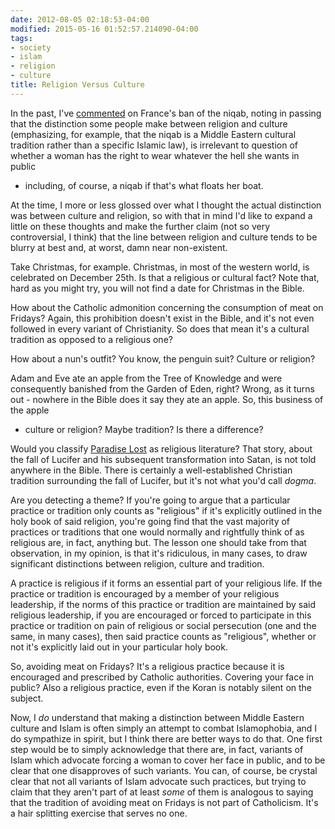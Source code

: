 ```yaml
---
date: 2012-08-05 02:18:53-04:00
modified: 2015-05-16 01:52:57.214090-04:00
tags:
- society
- islam
- religion
- culture
title: Religion Versus Culture
---
```


In the past, I've [commented][1] on France's ban of the niqab, noting in
passing that the distinction some people make between religion and culture
(emphasizing, for example, that the niqab is a Middle Eastern cultural
tradition rather than a specific Islamic law), is irrelevant to question of
whether a woman has the right to wear whatever the hell she wants in public
- including, of course, a niqab if that's what floats her boat.

At the time, I more or less glossed over what I thought the actual
distinction was between culture and religion, so with that in mind I'd like
to expand a little on these thoughts and make the further claim (not so very
controversial, I think) that the line between religion and culture tends to
be blurry at best and, at worst, damn near non-existent.  

Take Christmas, for example.  Christmas, in most of the western world, is
celebrated on December 25th.  Is that a religious or cultural fact?  Note
that, hard as you might try, you will not find a date for Christmas in the
Bible.

How about the Catholic admonition concerning the consumption of meat on
Fridays?  Again, this prohibition doesn't exist in the Bible, and it's not
even followed in every variant of Christianity.  So does that mean it's a
cultural tradition as opposed to a religious one?

How about a nun's outfit?  You know, the penguin suit?  Culture or religion?

Adam and Eve ate an apple from the Tree of Knowledge and were consequently
banished from the Garden of Eden, right?  Wrong, as it turns out - nowhere
in the Bible does it say they ate an apple.  So, this business of the apple
- culture or religion?  Maybe tradition?  Is there a difference?

Would you classify [Paradise Lost][2] as religious literature?  That story,
about the fall of Lucifer and his subsequent transformation into Satan, is
not told anywhere in the Bible.  There is certainly a well-established
Christian tradition surrounding the fall of Lucifer, but it's not what you'd
call *dogma*.

Are you detecting a theme? If you're going to argue that a particular
practice or tradition only counts as "religious" if it's explicitly outlined
in the holy book of said religion, you're going find that the vast majority
of practices or traditions that one would normally and rightfully think of
as religious are, in fact, anything but.  The lesson one should take from
that observation, in my opinion, is that it's ridiculous, in many cases, to
draw significant distinctions between religion, culture and tradition.

A practice is religious if it forms an essential part of your religious
life.  If the practice or tradition is encouraged by a member of your
religious leadership, if the norms of this practice or tradition are
maintained by said religious leadership, if you are encouraged or forced to
participate in this practice or tradition on pain of religious or social
persecution (one and the same, in many cases), then said practice counts
as "religious", whether or not it's explicitly laid out in your particular
holy book.

So, avoiding meat on Fridays?  It's a religious practice because it is
encouraged and prescribed by Catholic authorities.  Covering your face in
public?  Also a religious practice, even if the Koran is notably silent on
the subject.

Now, I *do* understand that making a distinction between Middle Eastern
culture and Islam is often simply an attempt to combat Islamophobia, and I
do sympathize in spirit, but I think there are better ways to do that.  One
first step would be to simply acknowledge that there are, in fact, variants
of Islam which advocate forcing a woman to cover her face in public, and to
be clear that one disapproves of such variants.  You can, of course, be
crystal clear that not all variants of Islam advocate such practices, but
trying to claim that they aren't part of at least *some* of them is
analogous to saying that the tradition of avoiding meat on Fridays is not
part of Catholicism.  It's a hair splitting exercise that serves no one.

[1]: /2012/06/28/niqabs
[2]: http://en.wikipedia.org/wiki/Paradise_lost
